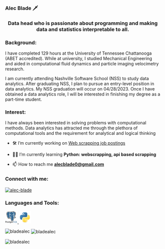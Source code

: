 <h3 align="left">Alec Blade 🗡️</h3>

<h3 align="center">Data head who is passionate about programming and making data and statistics interpretable to all.</h3>

<h3 align="left">Background:</h3>
I have completed 129 hours at the University of Tennessee Chattanooga (ABET accredited). While at university, I studied Mechanical Engineering and aided in computational fluid dynamics and particle imaging velocimetry research.

I am currently attending Nashville Software School (NSS) to study data analytics. After graduating NSS, I plan to pursue an entry-level position in data analytics. My NSS graduation will occur on 04/28/2023. Once I have obtained a data analytics role, I will be interested in finishing my degree as a part-time student.

<h3 align="left">Interest:</h3>
I have always been interested in solving problems with computational methods. Data analytics has attracted me through the plethora of computational tools and the requirement for analytical and logical thinking

- 🛠 I’m currently working on [Web scrapping job postings](https://github.com/bladealec/datajob_postings)

- 👨‍💻 I’m currently learning **Python: webscrapping, api based scrapping**

- 📫 How to reach me **alecblade0@gmail.com**

<h3 align="left">Connect with me:</h3>
<p align="left">
<a href="https://linkedin.com/in/alec-blade" target="blank"><img align="center" src="https://raw.githubusercontent.com/rahuldkjain/github-profile-readme-generator/master/src/images/icons/Social/linked-in-alt.svg" alt="alec-blade" height="30" width="40" /></a>
</p>

<h3 align="left">Languages and Tools:</h3>
<p align="left"> <a href="https://www.postgresql.org" target="_blank" rel="noreferrer"> <img src="https://raw.githubusercontent.com/devicons/devicon/master/icons/postgresql/postgresql-original-wordmark.svg" alt="postgresql" width="40" height="40"/> </a> <a href="https://www.python.org" target="_blank" rel="noreferrer"> <img src="https://raw.githubusercontent.com/devicons/devicon/master/icons/python/python-original.svg" alt="python" width="40" height="40"/> </a> </p>

<p><img align="left" src="https://github-readme-stats.vercel.app/api/top-langs?username=bladealec&show_icons=true&locale=en&layout=compact" alt="bladealec" /></p>

<p>&nbsp;<img align="center" src="https://github-readme-stats.vercel.app/api?username=bladealec&show_icons=true&locale=en" alt="bladealec" /></p>

<p><img align="center" src="https://github-readme-streak-stats.herokuapp.com/?user=bladealec&" alt="bladealec" /></p>
